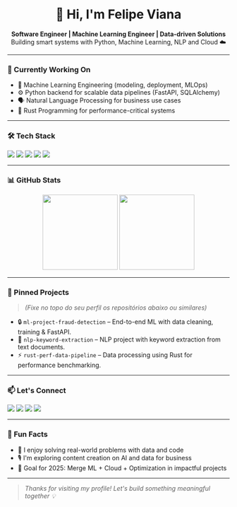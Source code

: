 <!-- Banner opcional aqui (adicione se desejar um banner visual com seu nome e foco) -->

<h1 align="center">👋 Hi, I'm Felipe Viana</h1>

<p align="center">
  <b>Software Engineer | Machine Learning Engineer | Data-driven Solutions</b><br>
  Building smart systems with Python, Machine Learning, NLP and Cloud ☁️
</p>

---

### 🔭 Currently Working On
- 🧠 Machine Learning Engineering (modeling, deployment, MLOps)
- ⚙️ Python backend for scalable data pipelines (FastAPI, SQLAlchemy)
- 🗣️ Natural Language Processing for business use cases
- 🦀 Rust Programming for performance-critical systems

---

### 🛠️ Tech Stack

<p>
  <img src="https://img.shields.io/badge/Python-3776AB?style=for-the-badge&logo=python&logoColor=white" />
  <img src="https://img.shields.io/badge/Rust-000000?style=for-the-badge&logo=rust&logoColor=white" />
  <img src="https://img.shields.io/badge/Docker-2496ED?style=for-the-badge&logo=docker&logoColor=white" />
  <img src="https://img.shields.io/badge/AWS-232F3E?style=for-the-badge&logo=amazonaws&logoColor=white" />
  <img src="https://img.shields.io/badge/GCP-4285F4?style=for-the-badge&logo=googlecloud&logoColor=white" />
</p>

---

### 📊 GitHub Stats

<p align="center">
  <img src="https://github-readme-stats.vercel.app/api?username=engfelipeviana&show_icons=true&theme=tokyonight&count_private=true&hide=prs,issues" height="170" />
  <img src="https://github-readme-stats.vercel.app/api/top-langs/?username=engfelipeviana&layout=compact&theme=tokyonight" height="170" />
</p>

---

### 📌 Pinned Projects

> *(Fixe no topo do seu perfil os repositórios abaixo ou similares)*

- 🔒 `ml-project-fraud-detection` – End-to-end ML with data cleaning, training & FastAPI.
- 🧾 `nlp-keyword-extraction` – NLP project with keyword extraction from text documents.
- ⚡ `rust-perf-data-pipeline` – Data processing using Rust for performance benchmarking.

---

### 📫 Let's Connect

<p align="left">
  <a href="https://www.linkedin.com/in/engfelipeviana"><img src="https://img.shields.io/badge/-LinkedIn-0A66C2?style=for-the-badge&logo=linkedin&logoColor=white" /></a>
  <a href="https://youtube.com/@AI4Buzinezz"><img src="https://img.shields.io/badge/-YouTube-EA4335?style=for-the-badge&logo=youtube&logoColor=white" /></a>
  <a href="https://instagram.com/seuusuario"><img src="https://img.shields.io/badge/-Instagram-E4405F?style=for-the-badge&logo=instagram&logoColor=white" /></a>
  <a href="mailto:felipe@engfelipeviana.com"><img src="https://img.shields.io/badge/-Gmail-D14836?style=for-the-badge&logo=gmail&logoColor=white" /></a>
</p>

---

### 🌱 Fun Facts

- 🎯 I enjoy solving real-world problems with data and code
- 🎙️ I'm exploring content creation on AI and data for business
- 🎯 Goal for 2025: Merge ML + Cloud + Optimization in impactful projects

---

> *Thanks for visiting my profile! Let's build something meaningful together 💡*

